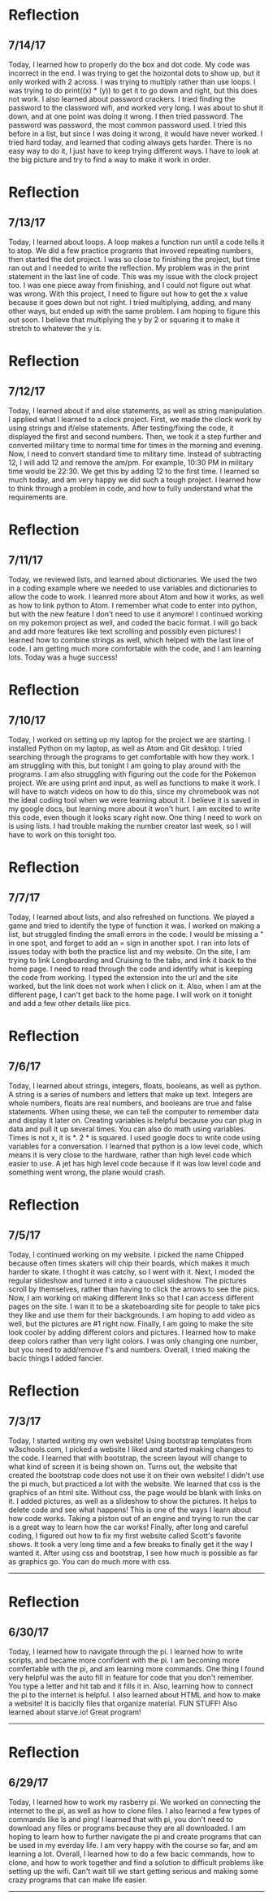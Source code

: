# Reflection
## 7/14/17
Today, I learned how to properly do the box and dot code. My code was incorrect in the end. I was trying to get the hoizontal dots to show up, but it only worked with 2 across. I was trying to multiply rather than use loops. I was trying to do print((x) * (y)) to get it to go down and right, but this does not work. I also learned about password crackers. I tried finding the password to the classword wifi, and worked very long. I was about to shut it down, and at one point was doing it wrong. I then tried password. The password was password, the most common password used. I tried this before in a list, but since I was doing it wrong, it would have never worked. I tried hard today, and learned that coding always gets harder. There is no easy way to do it, I just have to keep trying different ways. I have to look at the big picture and try to find a way to make it work in order. 





# Reflection
## 7/13/17
Today, I learned about loops. A loop makes a function run until a code tells it to stop. We did a few practice programs that invoved repeating numbers, then started the dot project. I was so close to finishing the project, but time ran out and I needed to write the reflection. My problem was in the print statement in the last line of code. This was my issue with the clock project too. I was one piece away from finishing, and I could not figure out what was wrong. With this project, I need to figure out how to get the x value because it goes down but not right. I tried multiplying, adding, and many other ways, but ended up with the same problem. I am hoping to figure this out soon. I believe that multiplying the y by 2 or squaring it to make it stretch to whatever the y is. 






# Reflection
## 7/12/17
Today, I learned about if and else statements, as well as string manipulation. I applied what I learned to a clock project. First, we made the clock work by using strings and if/else statements. After testing/fixing the code, it displayed the first and second numbers. Then, we took it a step further and converted military time to normal time for times in the morning and evening. Now, I need to convert standard time to military time. Instead of subtracting 12, I will add 12 and remove the am/pm. For example, 10:30 PM in military time would be 22:30. We get this by adding 12 to the first time. I learned so much today, and am very happy we did such a tough project. I learned how to think through a problem in code, and how to fully understand what the requirements are. 





# Reflection
## 7/11/17
Today, we reviewed lists, and learned about dictionaries. We used the two in a coding example where we needed to use variables and dictionaries to allow the code to work. I leanred more about Atom and how it works, as well as how to link python to Atom. I remember what code to enter into python, but with the new feature I don't need to use it anymore! I continued working on my pokemon project as well, and coded the bacic format. I will go back and add more features like text scrolling and possibly even pictures! I learned how to combine strings as well, which helped with the last line of code. I am getting much more comfortable with the code, and I am learning lots. Today was a huge success!




# Reflection
## 7/10/17
Today, I worked on setting up my laptop for the project we are starting. I installed Python on my laptop, as well as Atom and Git desktop. I tried searching through the programs to get comfortable with how they work. I am struggling with this, but tonight I am going to play around with the programs. I am also struggling with figuring out the code for the Pokemon project. We are using print and input, as well as functions to make it work. I will have to watch videos on how to do this, since my chromebook was not the ideal coding tool when we were learning about it. I believe it is saved in my google docs, but learning more about it won't hurt. I am excited to write this code, even though it looks scary right now. One thing I need to work on is using lists. I had trouble making the number creator last week, so I will have to work on this tonight too.




# Reflection
## 7/7/17
Today, I learned about lists, and also refreshed on functions. We played a game and tried to identify the type of function it was. I worked on making a list, but struggled finding the small errors in the code. I would be missing a " in one spot, and forget to add an = sign in another spot. I ran into lots of issues today with both the practice list and my website. On the site, I am trying to link Longboarding and Cruising to the tabs, and link it back to the home page. I need to read through the code and identify what is keeping the code from working. I typed the extension into the url and the site worked, but the link does not work when I click on it. Also, when I am at the different page, I can't get back to the home page. I will work on it tonight and add a few other details like pics. 



# Reflection
## 7/6/17
Today, I learned about strings, integers, floats, booleans, as well as python. A string is a series of numbers and letters that make up text. Integers are whole numbers, floats are real numbers, and booleans are true and false statements. When using these, we can tell the computer to remember data and display it later on. Creating variables is helpful because you can plug in data and pull it up several times. You can also do math using variables. Times is not x, it is *. 2 * is squared. I used google docs to write code using variables for a conversation. I learned that python is a low level code, which means it is very close to the hardware, rather than high level code which easier to use. A jet has high level code because if it was low level code and something went wrong, the plane would crash.  



# Reflection
## 7/5/17
Today, I continued working on my website. I picked the name Chipped because often times skaters will chip their boards, which makes it much harder to skate. I thoght it was catchy, so I went with it. Next, I moded the regular slideshow and turned it into a cauousel slideshow. The pictures scroll by themselves, rather than having to click the arrows to see the pics. Now, I am working on making different links so that I can access different pages on the site. I wan it to be a skateboarding site for people to take pics they like and use them for their backgrounds. I am hoping to add video as well, but the pictures are #1 right now. Finally, I am going to make the site look cooler by adding different colors and pictures. I learned how to make deep colors rather than very light colors. I was only changing one number, but you need to add/remove f's and numbers. Overall, I tried making the bacic things I added fancier. 



# Reflection
## 7/3/17
Today, I started writing my own website! Using bootstrap templates from w3schools.com, I picked a website I liked and started making changes to the code. I learned that with bootstrap, the screen layout will change to what kind of screen it is being shown on. Turns out, the website that created the bootstrap code does not use it on their own website! I didn't use the pi much, but practiced a lot with the website. We learned that css is the graphics of an html site. Without css, the page would be blank with links on it. I added pictures, as well as a slideshow to show the pictures. It helps to delete code and see what happens! This is one of the ways I learn about how code works. Taking a piston out of an engine and trying to run the car is a great way to learn how the car works! Finally, after long and careful coding, I figured out how to fix my first website called Scott's favorite shows. It took a very long time and a few breaks to finally get it the way I wanted it. After using css and bootstrap, I see how much is possible as far as graphics go. You can do much more with css. 

---
# Reflection
## 6/30/17
Today, I learned how to navigate through the pi. I learned how to write scripts, and became more confident with the pi. I am becoming more comfertable with the pi, and am learning more commands. One thing I found very helpful was the auto fill in feature for code that you don't remember. You type a letter and hit tab and it fills it in. Also, learning how to connect the pi to the internet is helpful. I also learned about HTML and how to make a website! It is baciclly files that organize material. FUN STUFF! Also learned about starve.io! Great program!

---
# Reflection
## 6/29/17
Today, I learned how to work my rasberry pi. We worked on connecting the internet to the pi, as well as how to clone files. I also learned a few types of commands like ls and ping! I learned that with pi, you don't need to download any files or programs because they are all downloaded. I am hoping to learn how to further navigate the pi and create programs that can be used in my everday life. I am very happy with the course so far, and am learning a lot. Overall, I learned how to do a few bacic commands, how to clone, and how to work together and find a solution to difficult problems like setting up the wifi. Can't wait till we start getting serious and making some crazy programs that can make life easier.

---
